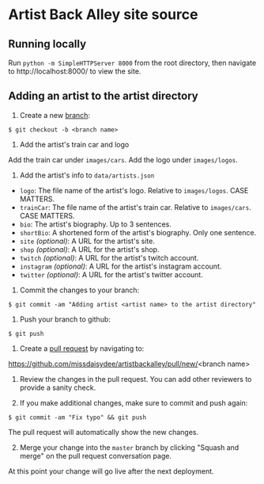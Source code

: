 # Artist Back Alley site source

## Running locally

Run `python -m SimpleHTTPServer 8000` from the root directory, then navigate to http://localhost:8000/ to view the site.

## Adding an artist to the artist directory

1. Create a new [branch](https://docs.github.com/en/pull-requests/collaborating-with-pull-requests/proposing-changes-to-your-work-with-pull-requests/about-branches):

```
$ git checkout -b <branch name>
```

1. Add the artist's train car and logo

Add the train car under `images/cars`. Add the logo under `images/logos`.

1. Add the artist's info to `data/artists.json`

* `logo`: The file name of the artist's logo. Relative to `images/logos`. CASE MATTERS.
* `trainCar`: The file name of the artist's train car. Relative to `images/cars`. CASE MATTERS.
* `bio`: The artist's biography. Up to 3 sentences.
* `shortBio`: A shortened form of the artist's biography. Only one sentence.
* `site` *(optional)*: A URL for the artist's site.
* `shop` *(optional)*: A URL for the artist's shop.
* `twitch` *(optional)*: A URL for the artist's twitch account.
* `instagram` *(optional)*: A URL for the artist's instagram account.
* `twitter` *(optional)*: A URL for the artist's twitter account.

1. Commit the changes to your branch:

```
$ git commit -am "Adding artist <artist name> to the artist directory"
```

1. Push your branch to github:

```
$ git push
```

1. Create a [pull request](https://docs.github.com/en/pull-requests/collaborating-with-pull-requests/proposing-changes-to-your-work-with-pull-requests/about-pull-requests) by navigating to:

https://github.com/missdaisydee/artistbackalley/pull/new/<branch name&gt;

1. Review the changes in the pull request. You can add other reviewers to provide a sanity check.

1. If you make additional changes, make sure to commit and push again:

```
$ git commit -am "Fix typo" && git push
```

The pull request will automatically show the new changes.

2. Merge your change into the `master` branch by clicking "Squash and merge" on the pull request conversation page. 

At this point your change will go live after the next deployment.
